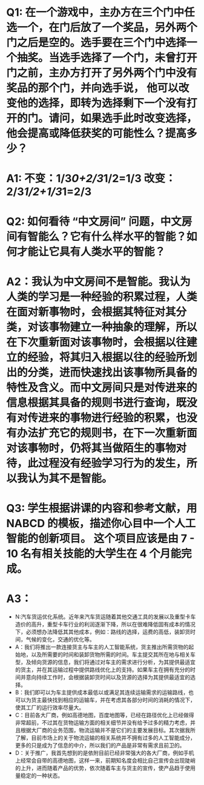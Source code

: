 # Q1: 在一个游戏中，主办方在三个门中任选一个，在门后放了一个奖品，另外两个门之后是空的。选手要在三个门中选择一个抽奖。当选手选择了一个门，未曾打开门之前，主办方打开了另外两个门中没有奖品的那个门，并向选手说， 他可以改变他的选择，即转为选择剩下一个没有打开的门。请问，如果选手此时改变选择， 他会提高或降低获奖的可能性么？提高多少？  
# A1: 不变：1/3*0+2/3*1/2=1/3  改变：2/3*1/2+1/3*1=2/3
####
# Q2: 如何看待 “中文房间” 问题，中文房间有智能么？它有什么样水平的智能？如何才能让它具有人类水平的智能？
# A2：我认为中文房间不是智能。我认为人类的学习是一种经验的积累过程，人类在面对新事物时，会根据其特征对其分类，对该事物建立一种抽象的理解，所以在下次重新面对该事物时，会根据以往建立的经验，将其归入根据以往的经验所划出的分类，进而快速找出该事物所具备的特性及含义。而中文房间只是对传进来的信息根据其具备的规则书进行查询，既没有对传进来的事物进行经验的积累，也没有办法扩充它的规则书，在下一次重新面对该事物时，仍将其当做陌生的事物对待，此过程没有经验学习行为的发生，所以我认为其不是智能。
####
# Q3: 学生根据讲课的内容和参考文献，用 NABCD 的模板，描述你心目中一个人工智能的创新项目。 这个项目应该是由 7 - 10 名有相关技能的大学生在 4 个月能完成。
# A3： 
  * N:汽车货运优化系统。近年来汽车货运随着其他交通工具的发展以及重型卡车造价的高升，重型卡车行业的利润逐渐下降，所以在很难降低固有成本的情况下，必须想办法降低其其他成本，例如：路线的选择，运费的高低，装卸货时间，气候的变化，交通的优化等。
  * A：我们将推出一款连接货主与车主的人工智能系统，货主推出所需货物的起始地，以及所需要的时间和装卸货物所需的时间。车主提交其所在地与相关车型，及倾向货源的信息，我们将通过对车主的需求进行分析，为其提供最适宜的货主，并在其运输过程中提供路线优化上的支持。如果车主在拥有充分的时间并意向持续工作时，会根据装卸货时间以及货源的选择为其提供最适宜的选择。
  * B：我们即可以为车主提供成本最低以或满足其连续运输需求的运输路线，也可以为货主最快找到相应的运输车，并在考虑其各部分时间的消耗的情况下，使其工厂的运行效率尽量大。
  * C：目前各大厂商，例如高德地图，百度地图等，已经在路径优化上已经做得非常超前，不过其在货物运输方面的相关细节并没有给予过多的精力考虑，并且根据大厂商的业务范围，物流运输并不是它们的主要发展目标。其次据我所了解，目前市场上的关于物流运输的相关系统并不拥有过多的人工智能成分，更多的只是成为了信息的中介，所以我们的产品是非常有需求且前卫的。
  * D：关于推广，我首先想到的是依附目前已经非常强大的各大厂商，例如手机上经常会自带的高德地图，这样一来，前期知名度会相比自己宣传会出现陡峭的上升，进而随着产品的优势，依次随着车主与货主的宣传，使产品趋于使用量稳定的一种状态。
